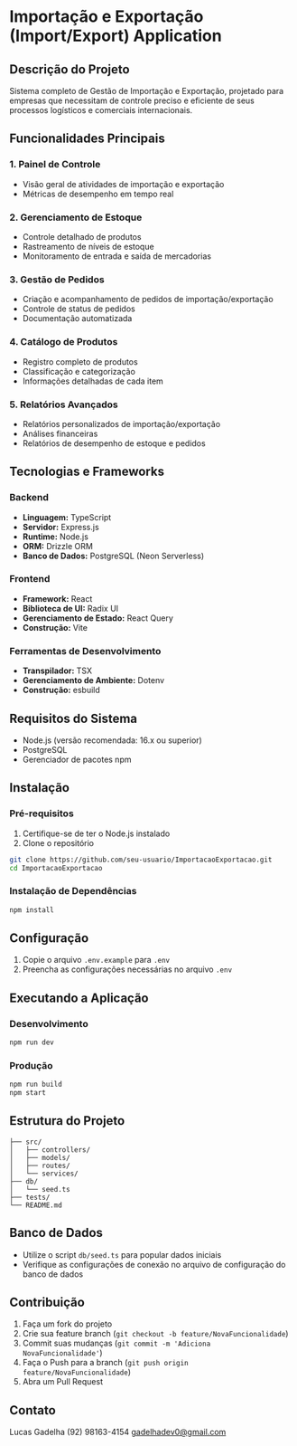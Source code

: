 # Importação e Exportação (Import/Export) Application

## Descrição do Projeto
Sistema completo de Gestão de Importação e Exportação, projetado para empresas que necessitam de controle preciso e eficiente de seus processos logísticos e comerciais internacionais.

## Funcionalidades Principais
### 1. Painel de Controle
- Visão geral de atividades de importação e exportação
- Métricas de desempenho em tempo real

### 2. Gerenciamento de Estoque
- Controle detalhado de produtos
- Rastreamento de níveis de estoque
- Monitoramento de entrada e saída de mercadorias

### 3. Gestão de Pedidos
- Criação e acompanhamento de pedidos de importação/exportação
- Controle de status de pedidos
- Documentação automatizada

### 4. Catálogo de Produtos
- Registro completo de produtos
- Classificação e categorização
- Informações detalhadas de cada item

### 5. Relatórios Avançados
- Relatórios personalizados de importação/exportação
- Análises financeiras
- Relatórios de desempenho de estoque e pedidos

## Tecnologias e Frameworks

### Backend
- **Linguagem:** TypeScript
- **Servidor:** Express.js
- **Runtime:** Node.js
- **ORM:** Drizzle ORM
- **Banco de Dados:** PostgreSQL (Neon Serverless)

### Frontend
- **Framework:** React
- **Biblioteca de UI:** Radix UI
- **Gerenciamento de Estado:** React Query
- **Construção:** Vite

### Ferramentas de Desenvolvimento
- **Transpilador:** TSX
- **Gerenciamento de Ambiente:** Dotenv
- **Construção:** esbuild

## Requisitos do Sistema
- Node.js (versão recomendada: 16.x ou superior)
- PostgreSQL
- Gerenciador de pacotes npm

## Instalação

### Pré-requisitos
1. Certifique-se de ter o Node.js instalado
2. Clone o repositório
```bash
git clone https://github.com/seu-usuario/ImportacaoExportacao.git
cd ImportacaoExportacao
```

### Instalação de Dependências
```bash
npm install
```

## Configuração
1. Copie o arquivo `.env.example` para `.env`
2. Preencha as configurações necessárias no arquivo `.env`

## Executando a Aplicação

### Desenvolvimento
```bash
npm run dev
```

### Produção
```bash
npm run build
npm start
```

## Estrutura do Projeto
```
├── src/
│   ├── controllers/
│   ├── models/
│   ├── routes/
│   └── services/
├── db/
│   └── seed.ts
├── tests/
└── README.md
```

## Banco de Dados
- Utilize o script `db/seed.ts` para popular dados iniciais
- Verifique as configurações de conexão no arquivo de configuração do banco de dados

## Contribuição
1. Faça um fork do projeto
2. Crie sua feature branch (`git checkout -b feature/NovaFuncionalidade`)
3. Commit suas mudanças (`git commit -m 'Adiciona NovaFuncionalidade'`)
4. Faça o Push para a branch (`git push origin feature/NovaFuncionalidade`)
5. Abra um Pull Request

## Contato
Lucas Gadelha
(92) 98163-4154
gadelhadev0@gmail.com
